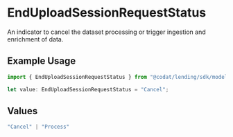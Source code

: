 # EndUploadSessionRequestStatus

An indicator to cancel the dataset processing or trigger ingestion and enrichment of data.

## Example Usage

```typescript
import { EndUploadSessionRequestStatus } from "@codat/lending/sdk/models/shared";

let value: EndUploadSessionRequestStatus = "Cancel";
```

## Values

```typescript
"Cancel" | "Process"
```